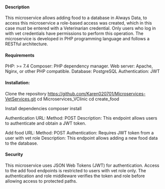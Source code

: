 #### Description
This microservice allows adding food to a database in Always Data, to access this microservice a role-based access was created, which in this case must be entered with a Veterinarian credential.
Only users who log in with vet credentials have permissions to perform this operation. 
The microservice is developed in PHP programming language and follows a RESTful architecture.

#### Requirements
PHP: >= 7.4
Composer: PHP dependency manager.
Web server: Apache, Nginx, or other PHP compatible.
Database: PostgreSQL
Authentication: JWT

#### Installation:
Clone the repository
https://github.com/Karen020701/Microservices-VetServices.git
cd Microservices_VClinic
cd create_food

Install dependencies
composer install

Authentication
URL: 
Method: POST
Description: This endpoint allows users to authenticate and obtain a JWT token.

Add food
URL: 
Method: POST
Authentication: Requires JWT token from a user with vet role
Description: This endpoint allows adding a new food data to the database.

#### Security
This microservice uses JSON Web Tokens (JWT) for authentication.
Access to the add food endpoints is restricted to users with vet role only.
The authentication and role middleware verifies the token and role before allowing access to protected paths.
